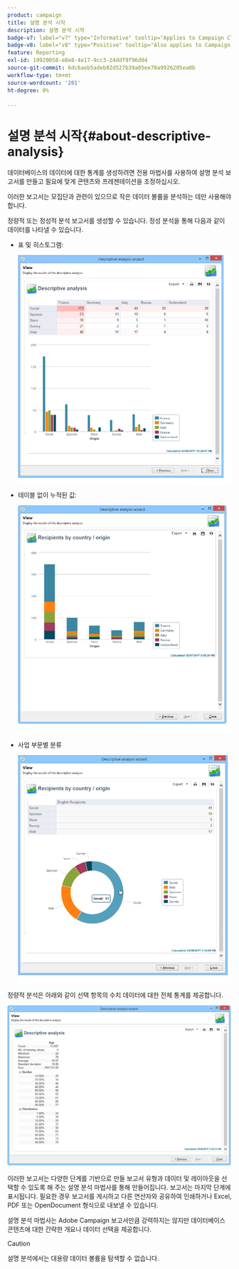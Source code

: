 ```yaml
---
product: campaign
title: 설명 분석 시작
description: 설명 분석 시작
badge-v7: label="v7" type="Informative" tooltip="Applies to Campaign Classic v7"
badge-v8: label="v8" type="Positive" tooltip="Also applies to Campaign v8"
feature: Reporting
exl-id: 19920058-e8e8-4e17-9cc3-24ddf9f96d04
source-git-commit: 6dc6aeb5adeb82d527b39a05ee70a9926205ea0b
workflow-type: tm+mt
source-wordcount: '201'
ht-degree: 0%

---
```


# 설명 분석 시작{#about-descriptive-analysis}



데이터베이스의 데이터에 대한 통계를 생성하려면 전용 마법사를 사용하여 설명 분석 보고서를 만들고 필요에 맞게 콘텐츠와 프레젠테이션을 조정하십시오.

이러한 보고서는 모집단과 관련이 있으므로 작은 데이터 볼륨을 분석하는 데만 사용해야 합니다.

정량적 또는 정성적 분석 보고서를 생성할 수 있습니다. 정성 분석을 통해 다음과 같이 데이터를 나타낼 수 있습니다.

* 표 및 히스토그램:

   ![](assets/reporting_descriptive_sample_1.png)

* 테이블 없이 누적된 값:

   ![](assets/reporting_descriptive_sample_3.png)

* 사업 부문별 분류

   ![](assets/reporting_descriptive_sample_2.png)

정량적 분석은 아래와 같이 선택 항목의 수치 데이터에 대한 전체 통계를 제공합니다.

![](assets/reporting_descriptive_quantitative_sample.png)

이러한 보고서는 다양한 단계를 기반으로 만들 보고서 유형과 데이터 및 레이아웃을 선택할 수 있도록 해 주는 설명 분석 마법사를 통해 만들어집니다. 보고서는 마지막 단계에 표시됩니다. 필요한 경우 보고서를 게시하고 다른 연산자와 공유하여 인쇄하거나 Excel, PDF 또는 OpenDocument 형식으로 내보낼 수 있습니다.

설명 분석 마법사는 Adobe Campaign 보고서만큼 강력하지는 않지만 데이터베이스 콘텐츠에 대한 간략한 개요나 데이터 선택을 제공합니다.

>[!CAUTION]
>
>설명 분석에서는 대용량 데이터 볼륨을 탐색할 수 없습니다.
